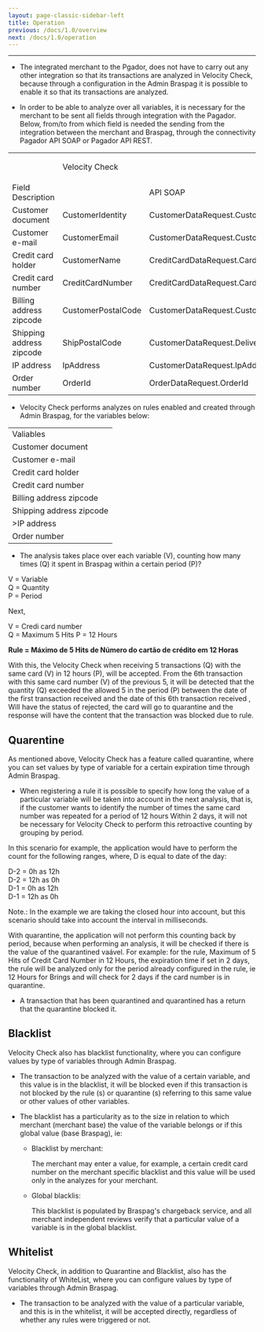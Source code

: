 ```yaml
---
layout: page-classic-sidebar-left
title: Operation
previous: /docs/1.0/overview
next: /docs/1.0/operation
---
```

---

* The integrated merchant to the Pgador, does not have to carry out any other integration so that its transactions are analyzed in Velocity Check, because through a configuration in the Admin Braspag it is possible to enable it so that its transactions are analyzed.  

* In order to be able to analyze over all variables, it is necessary for the merchant to be sent all fields through integration with the Pagador. Below, from/to from which field is needed the sending from the integration between the merchant and Braspag, through the connectivity Pagador API SOAP or Pagador API REST.

<table>
    <tr>
        <td></td>
        <td>Velocity Check</td>
        <td colspan="2"><p align="center">Pagador</p></td>
    </tr>
    <tr>
        <td>Field Description</td>
        <td></td>
        <td>API SOAP</td>
        <td>API REST</td>
    </tr>
    <tr>
        <td>Customer document</td>
        <td>CustomerIdentity</td>
        <td>CustomerDataRequest.CustomerIdentity</td>
        <td>Customer.Identity</td>
    </tr>
    <tr>
        <td>Customer e-mail</td>
        <td>CustomerEmail</td>
        <td>CustomerDataRequest.CustomerEmail</td>
        <td>Customer.Email</td>
    </tr>
    <tr>
        <td>Credit card holder</td>
        <td>CustomerName</td>
        <td>CreditCardDataRequest.CardHolder</td>
        <td>Payment.CreditCard.Holder</td>
    </tr>
    <tr>
        <td>Credit card number</td>
        <td>CreditCardNumber</td>
        <td>CreditCardDataRequest.CardNumber</td>
        <td>Payment.CreditCard.CardNumber</td>
    </tr>
    <tr>
        <td>Billing address zipcode</td>
        <td>CustomerPostalCode</td>
        <td>CustomerDataRequest.CustomerAddressData.ZipCode</td>
        <td>Customer.Address.ZipCode</td>
    </tr>
    <tr>
        <td>Shipping address zipcode</td>
        <td>ShipPostalCode</td>
        <td>CustomerDataRequest.DeliveryDataRequest.ZipCode</td>
        <td>Customer.DeliveryAddress.ZipCode</td>
    </tr>
    <tr>
        <td>IP address</td>
        <td>IpAddress</td>
        <td>CustomerDataRequest.IpAddress</td>
        <td>Customer.IpAddress</td>
    </tr>
    <tr>
        <td>Order number</td>
        <td>OrderId</td>
        <td>OrderDataRequest.OrderId</td>
        <td>MerchantOrderId</td>
    </tr>
</table>

* Velocity Check performs analyzes on rules enabled and created through Admin Braspag, for the variables below:  

<table>
    <tr><td>Valiables</td></tr>
    <tr><td>Customer document</td></tr>
    <tr><td>Customer e-mail</td></tr>
    <tr><td>Credit card holder</td></tr>
    <tr><td>Credit card number</td></tr>
    <tr><td>Billing address zipcode</td></tr>
    <tr><td>Shipping address zipcode</td></tr>
    <tr><td>>IP address</td></tr>
    <tr><td>Order number</td></tr>
</table>

* The analysis takes place over each variable (V), counting how many times (Q) it spent in Braspag within a certain period (P)?  

V = Variable  
Q = Quantity  
P = Period  

Next,  

V = Credi card number  
Q = Maximum 5 Hits
P = 12 Hours

**Rule = Máximo de 5 Hits de Número do cartão de crédito em 12 Horas**  

With this, the Velocity Check when receiving 5 transactions (Q) with the same card (V) in 12 hours (P), will be accepted. From the 6th transaction with this same card number (V) of the previous 5, it will be detected that the quantity (Q) exceeded the allowed 5 in the period (P) between the date of the first transaction received and the date of this 6th transaction received , Will have the status of rejected, the card will go to quarantine and the response will have the content that the transaction was blocked due to rule.  

## Quarentine  

As mentioned above, Velocity Check has a feature called quarantine, where you can set values by type of variable for a certain expiration time through Admin Braspag.  

* When registering a rule it is possible to specify how long the value of a particular variable will be taken into account in the next analysis, that is, if the customer wants to identify the number of times the same card number was repeated for a period of 12 hours Within 2 days, it will not be necessary for Velocity Check to perform this retroactive counting by grouping by period.  

In this scenario for example, the application would have to perform the count for the following ranges, where, D is equal to date of the day:  

D-2 = 0h as 12h  
D-2 = 12h as 0h  
D-1 = 0h as 12h  
D-1 = 12h as 0h  

Note.: In the example we are taking the closed hour into account, but this scenario should take into account the interval in milliseconds.  

With quarantine, the application will not perform this counting back by period, because when performing an analysis, it will be checked if there is the value of the quarantined vaável. For example: for the rule, Maximum of 5 Hits of Credit Card Number in 12 Hours, the expiration time if set in 2 days, the rule will be analyzed only for the period already configured in the rule, ie 12 Hours for Brings and will check for 2 days if the card number is in quarantine.  

* A transaction that has been quarantined and quarantined has a return that the quarantine blocked it.  

## Blacklist

Velocity Check also has blacklist functionality, where you can configure values by type of variables through Admin Braspag.  

* The transaction to be analyzed with the value of a certain variable, and this value is in the blacklist, it will be blocked even if this transaction is not blocked by the rule (s) or quarantine (s) referring to this same value or other values of other variables.  

* The blacklist has a particularity as to the size in relation to which merchant (merchant base) the value of the variable belongs or if this global value (base Braspag), ie:  

    - Blacklist by merchant:  

        The merchant may enter a value, for example, a certain credit card number on the merchant specific blacklist and this value will be used only in the analyzes for your merchant.  

    - Global blacklis:  

        This blacklist is populated by Braspag's chargeback service, and all merchant independent reviews verify that a particular value of a variable is in the global blacklist.  

## Whitelist

Velocity Check, in addition to Quarantine and Blacklist, also has the functionality of WhiteList, where you can configure values by type of variables through Admin Braspag.  

* The transaction to be analyzed with the value of a particular variable, and this is in the whitelist, it will be accepted directly, regardless of whether any rules were triggered or not.  
